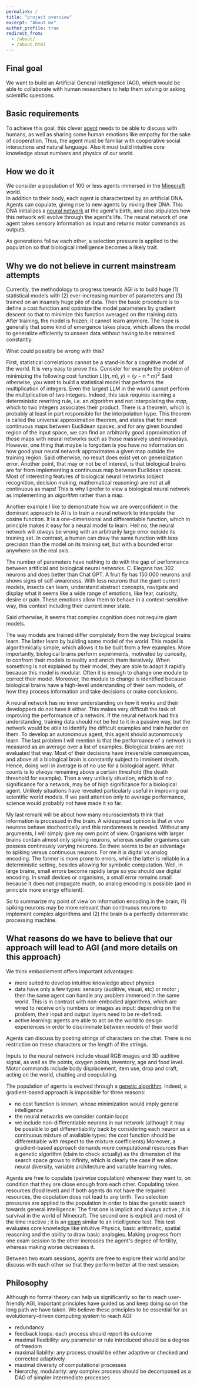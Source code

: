 ```yaml
---
permalink: /
title: "project overview"
excerpt: "About me"
author_profile: true
redirect_from: 
  - /about/
  - /about.html
---
```


## Final goal
We want to build an Artificial General Intelligence (AGI), which would be able to collaborate with human researchers to help them solving or asking scientific questions.

## Basic requirements
To achieve this goal, this clever [agent](/agents) needs to be able to discuss with humans, as well as sharing some human emotions like empathy for the sake of cooperation.
Thus, the agent must be familiar with cooperative social interactions and natural language.
Also it must build intuitive core knowledge about numbers and physics of our world.

## How we do it
We consider a population of 100 or less agents immersed in the [Minecraft](https://minecraft.wiki/) world.\
In addition to their body, each agent is characterized by an artificial DNA.
Agents can copulate, giving rise to new agents by mixing their DNA.
This DNA initializes a [neural network](/neural_network) at the agent's birth, and also stipulates how this network will evolve through the agent's life.
The neural network of one agent takes sensory information as input and returns motor commands as outputs.

As generations follow each other, a selection pressure is applied to the population so that biological intelligence becomes a likely trait.

## Why we do not believe in current mainstream attempts
Currently, the methodology to progress towards AGI is to build huge (1) statistical models with (2) ever-increasing number of parameters and (3) trained on an insanely huge pile of data.
Then the basic procedure is to define a cost function and optimize the model parameters by gradient descent so that to minimize this function averaged on the training data.
After training, the model is frozen: it cannot learn anymore.
The hope is generally that some kind of emergence takes place, which allows the model to generalize efficiently to unseen data without having to be retrained constantly.

What could possibly be wrong with this?

First, statistical correlations cannot be a stand-in for a cognitive model of the world.
It is very easy to prove this.
Consider for example the problem of minimizing the following cost function $L((n,m),y)=(y-n*m)^{2}$
Said otherwise, you want to build a statistical model that performs the multiplication of integers.
Even the largest LLM in the world cannot perform the multiplication of two integers.
Indeed, this task requires learning a deterministic rewriting rule, i.e. an _algorithm_ and not interpolating the _map_, which to two integers associates their product.
There is a theorem, which is probably at least in part responsible for the interpolation hype.
This theorem is called the universal approximation theorem, and states that for most continuous maps between Euclidean spaces, and for any given bounded region of the input space, we can find an arbitrarily good approximation of those maps with neural networks such as those massively used nowadays.
However, one thing that maybe is forgotten is you have no information on how good your neural network approximates a given map outside the training region.
Said otherwise, no result does exist yet on generalization error.
Another point, that may or not be of interest, is that biological brains are far from implementing a continuous map between Euclidean spaces.
Most of interesting features of biological neural networks (object recognition, decision making, mathematical reasoning) are not at all continuous as maps!
This is why I prefer to view a biological neural network as implementing an _algorithm_ rather than a map.

Another example I like to demonstrate how we are overconfident in the dominant approach to AI is to train a neural network to interpolate the cosine function.
It is a one-dimensional and differentiable function, which in principle makes it easy for a neural model to learn.
Hell no, the neural network will _always_ be wrong with an arbitrarily large error outside its training set.
In contrast, a human can draw the same function with less precision than the model on its training set, but with a bounded error anywhere on the real axis.

The number of parameters have nothing to do with the gap of performance between artificial and biological neural networks.
C. Elegans has 302 neurons and does better than Chat GPT.
A fruit fly has 150 000 neurons and shows signs of self-awareness.
With less neurons that the giant current models, insects can learn, understand abstract concepts, navigate and display what it seems like a wide range of emotions, like fear, curiosity, desire or pain.
These emotions allow them to behave in a context-sensitive way, this context including their current inner state.

Said otherwise, it seems that complex cognition does not require giant models.

The way models are trained differ completely from the way biological brains learn.
The latter learn by building some model of the world.
This model is algorithmically simple, which allows it to be built from a few examples.
More importantly, biological brains perform experiments, motivated by curiosity, to confront their models to reality and enrich them iteratively.
When something is not explained by their model, they are able to adapt it rapidly because this model is modular.
Often it is enough to change one module to correct their model.
Moreover, the module to change is identified because biological brains have a high-level understanding of their own models, of how they process information and take decisions or make conclusions.

A neural network has no inner understanding on how it works and their developpers do not have it either.
This makes very difficult the task of improving the performance of a network.
If the neural network had this understanding, training data should not be fed to it in a passive way, but the network would be able to identify the difficult examples and train harder on them.
To develop an autonomous agent, this agent should autonomously learn.
The last problem I will mention is that the performance of a network is measured as an average over a list of examples.
Biological brains are not evaluated that way.
Most of their decisions have irreversible consequences, and above all a biological brain is constantly subject to imminent death.
Hence, doing well in average is of no use for a biological agent.
What counts is to _always_ remaining above a certain threshold (the death threshold for example).
Then a very unlikely situation, which is of no significance for a network, may be of high significance for a biological agent.
Unlikely situations have revealed particularly useful in improving our scientific world models.
If we paid attention only to average performance, science would probably not have made it so far.

My last remark will be about how many neuroscientists think that information is processed in the brain.
A widespread opinion is that _in vivo_ neurons behave stochastically and this randomness is needed.
Without any arguments, I will simply give my own point of view.
Organisms with larger brains contain almost only spiking neurons, whereas smaller organisms can possess continously varying neurons.
So there seems to be an advantage to spiking versus continuous neurons.
For me it is digital vs analog encoding. The former is more prone to errors, while the latter is reliable in a deterministic setting, besides allowing for symbolic computation.
Well, in large brains, small errors become rapidly large so you should use digital encoding.
In small devices or organisms, a small error remains small because it does not propagate much, so analog encoding is possible (and in principle more energy efficient).

So to summarize my point of view on information encoding in the brain, (1) spiking neurons may be more relevant than continuous neurons to implement complex algorithms and (2) the brain is a perfectly deterministic processing machine.

## What reasons do we have to believe that our approach will lead to AGI (and more details on this approach)


We think embodiement offers important advantages:
* more suited to develop intuitive knowledge about physics
* data have only a few types: sensory (auditive, visual, etc) or motor ; then the same agent can handle any problem immersed in the same world. This is in contrast with non-embodied algorithms, which are wired to receive only numbers or images as input: depending on the problem, their input and output layers need to be re-defined.
* active learning: agents are able to act on the world to design experiences in order to discriminate between models of their world


Agents can discuss by posting strings of characters on the chat.
There is no restriction on these characters or the length of the strings.

Inputs to the neural network include visual RGB images and 3D auditive signal, as well as life points, oxygen points, inventory, age and food level.
Motor commands include body displacement, item use, drop and craft, acting on the world, chatting and coopulating.

The population of agents is evolved through a [genetic algorithm](/genetic_algo).
Indeed, a gradient-based approach is impossible for three reasons:
* no cost function is known, whose minimization would imply general intelligence
* the neural networks we consider contain loops
* we include non-differentiable neurons in our network (although it may be possible to get differentiability back by considering each neuron as a continuous mixture of available types: the cost function should be differentiable with respect to the mixture coefficients)
Moreover, a gradient-based approach demands more computational resources than a genetic algorithm (claim to check actually) as the dimension of the search space grows to infinity, which is clearly the case if we allow neural diversity, variable architecture and variable learning rules.

Agents are free to copulate (pairwise copulation) whenever they want to, on condition that they are close enough from each other.
Copulating takes resources (food level) and if both agents do not have the required resources, the copulation does not lead to any birth.
Two selection pressures are applied to the population in order to bias the genetic search towards general intelligence:
The first one is implicit and always active ; it is survival in the world of Minecraft.
The second one is explicit and most of the time inactive ; it is an [exam](/exams) similar to an intelligence test.
This test evaluates core knowledge like intuitive Physics, basic arithmetic, spatial reasoning and the ability to draw basic analogies.
Making progress from one exam session to the other increases the agent's degree of fertility, whereas making worse decreases it.

Between two exam sessions, agents are free to explore their world and/or discuss with each other so that they perform better at the next session.

## Philosophy
Although no formal theory can help us significantly so far to reach user-friendly AGI, important principles have guided us and keep doing so on the long path we have taken.
We believe these principles to be essential for an evolutionary-driven computing system to reach AGI:
* redundancy
* feedback loops: each process should report its outcome
* maximal flexibility: any parameter or rule introduced should be a degree of freedom
* maximal liability: any process should be either adaptive or checked and corrected adaptively
* maximal diversity of computational processes
* hierarchy, modularity: any complex process should be decomposed as a DAG of simpler intermediate processes

